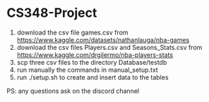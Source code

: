 # CS348-Project

1) download the csv file games.csv from https://www.kaggle.com/datasets/nathanlauga/nba-games
2) download the csv files Players.csv and Seasons_Stats.csv from https://www.kaggle.com/drgilermo/nba-players-stats
2) scp three csv files to the directory Database/testdb
2) run manually the commands in manual_setup.txt
3) run ./setup.sh to create and insert data to the tables

PS: any questions ask on the discord channel
